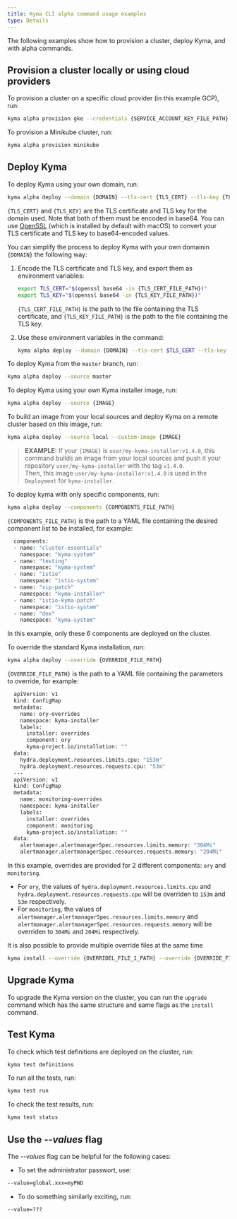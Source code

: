 ```yaml
---
title: Kyma CLI alpha command usage examples
type: Details
---
```


The following examples show how to provision a cluster, deploy Kyma, and <!--- update is not among the alpha commands ---> with alpha commands.

## Provision a cluster locally or using cloud providers
<!---provision gke is not among the alpha commands--->
To provision a cluster on a specific cloud provider (in this example GCP), run:

```bash
kyma alpha provision gke --credentials {SERVICE_ACCOUNT_KEY_FILE_PATH} --name {CLUSTER_NAME} --project {GCP_PROJECT} 
```

To provision a Minikube cluster, run:
<!---provision minikube is not among the alpha commands--->
```bash
kyma alpha provision minikube
```

## Deploy Kyma

To deploy Kyma using your own domain, run:

```bash
kyma alpha deploy --domain {DOMAIN} --tls-cert {TLS_CERT} --tls-key {TLS_KEY}
```

`{TLS_CERT}` and `{TLS_KEY}` are the TLS certificate and TLS key for the domain used. Note that both of them must be encoded in base64. You can use [OpenSSL](https://www.openssl.org/) (which is installed by default with macOS) to convert your TLS certificate and TLS key to base64-encoded values.

You can simplify the process to deploy Kyma with your own domainin  `{DOMAIN}` the following way:

1. Encode the TLS certificate and TLS key, and export them as environment variables:
  
    ```bash
    export TLS_CERT="$(openssl base64 -in {TLS_CERT_FILE_PATH})"
    export TLS_KEY="$(openssl base64 -in {TLS_KEY_FILE_PATH})"
    ```

    `{TLS_CERT_FILE_PATH}` is the path to the file containing the TLS certificate, and `{TLS_KEY_FILE_PATH}` is the path to the file containing the TLS key.

2. Use these environment variables in the command:

    ```bash
    kyma alpha deploy --domain {DOMAIN} --tls-cert $TLS_CERT --tls-key $TLS_KEY
    ```

To deploy Kyma from the `master` branch, run:

```bash
kyma alpha deploy --source master
```

To deploy Kyma using your own Kyma installer image, run:

```bash
kyma alpha deploy --source {IMAGE}
```

To build an image from your local sources and deploy Kyma on a remote cluster based on this image, run:

```bash
kyma alpha deploy --source local --custom-image {IMAGE}
```
>    **EXAMPLE:** If your `{IMAGE}` is `user/my-kyma-installer:v1.4.0`, this command builds an image from your local sources and push it your repository `user/my-kyma-installer` with the tag `v1.4.0`.<br>
Then, this image `user/my-kyma-installer:v1.4.0` is used in the `Deployment` for `kyma-installer`.

To deploy kyma with only specific components, run:

```bash
kyma alpha deploy --components {COMPONENTS_FILE_PATH}
```
`{COMPONENTS_FILE_PATH}` is the path to a YAML file containing the desired component list to be installed, for example:
```bash
  components:
  - name: "cluster-essentials"
    namespace: "kyma-system"
  - name: "testing"
    namespace: "kyma-system"
  - name: "istio"
    namespace: "istio-system"
  - name: "xip-patch"
    namespace: "kyma-installer"
  - name: "istio-kyma-patch"
    namespace: "istio-system"
  - name: "dex"
    namespace: "kyma-system"
  ```
In this example, only these 6 components are deployed on the cluster.

To override the standard Kyma installation, run:
<!---didn't find override among the deploy options--->
```bash
kyma alpha deploy --override {OVERRIDE_FILE_PATH}
```
`{OVERRIDE_FILE_PATH}` is the path to a YAML file containing the parameters to override, for example:
```bash
  apiVersion: v1
  kind: ConfigMap
  metadata:
    name: ory-overrides
    namespace: kyma-installer
    labels:
      installer: overrides
      component: ory
      kyma-project.io/installation: ""
  data:
    hydra.deployment.resources.limits.cpu: "153m"
    hydra.deployment.resources.requests.cpu: "53m"
  ---
  apiVersion: v1
  kind: ConfigMap
  metadata:
    name: monitoring-overrides
    namespace: kyma-installer
    labels:
      installer: overrides
      component: monitoring
      kyma-project.io/installation: ""
  data:
    alertmanager.alertmanagerSpec.resources.limits.memory: "304Mi"
    alertmanager.alertmanagerSpec.resources.requests.memory: "204Mi"
  ```
In this example, overrides are provided for 2 different components: `ory` and `monitoring`.
 
- For `ory`, the values of `hydra.deployment.resources.limits.cpu` and `hydra.deployment.resources.requests.cpu` will be overriden to `153m` and `53m` respectively.
- For `monitoring`, the values of `alertmanager.alertmanagerSpec.resources.limits.memory` and `alertmanager.alertmanagerSpec.resources.requests.memory` will be overriden to `304Mi` and `204Mi` respectively.

It is also possible to provide multiple override files at the same time

  ```bash
  kyma install --override {OVERRIDEL_FILE_1_PATH} --override {OVERRIDE_FILE_2_PATH}
  ```

## Upgrade Kyma
<!---upgrade is not among the alpha commands--->

To upgrade the Kyma version on the cluster, you can run the `upgrade` command which has the same structure and same flags as the `install` command.

## Test Kyma
<!---test is not among the alpha commands--->

To check which test definitions are deployed on the cluster, run:

```bash
kyma test definitions
```

To run all the tests, run:

```bash
kyma test run
```

To check the test results, run:

```bash
kyma test status
```

## Use the *--values* flag

The *--values* flag can be helpful for the following cases: 

- To set the administrator passwort, use:

```bash
--value=global.xxx=myPWD
```

- To do something similarly exciting, run: 
<!---URGENTLY NEED INPUT!!!--->

```bash
--value=???
```
